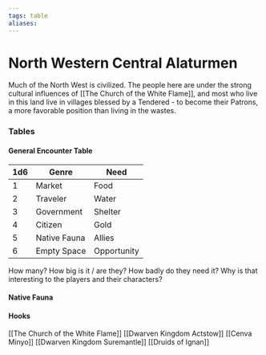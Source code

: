```yaml
---
tags: table
aliases:
---
```

# North Western Central Alaturmen
Much of the North West is civilized. The people here are under the strong cultural influences of [[The Church of the White Flame]], and most who live in this land live in villages blessed by a Tendered - to become their Patrons, a more favorable position than living in the wastes.

### Tables
#### General Encounter Table
1d6 | Genre | Need 
--- | --- | --- 
1 | Market | Food 
2 | Traveler | Water 
3 | Government | Shelter 
4 | Citizen | Gold 
5 | Native Fauna | Allies 
6 | Empty Space | Opportunity

How many? How big is it / are they? How badly do they need it? Why is that interesting to the players and their characters?

#### Native Fauna
#### Hooks
[[The Church of the White Flame]]
[[Dwarven Kingdom Actstow]]
[[Cenva Minyo]]
[[Dwarven Kingdom Suremantle]]
[[Druids of Ignan]]
